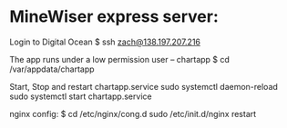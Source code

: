 # MineWiser express server:

Login to Digital Ocean
$ ssh zach@138.197.207.216

The app runs under a low permission user – chartapp
$ cd /var/appdata/chartapp

Start, Stop and restart chartapp.service
sudo systemctl daemon-reload 
sudo systemctl start chartapp.service

nginx
config: $ cd /etc/nginx/cong.d
sudo /etc/init.d/nginx restart